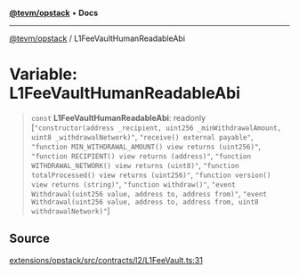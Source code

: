 [**@tevm/opstack**](../README.md) • **Docs**

***

[@tevm/opstack](../globals.md) / L1FeeVaultHumanReadableAbi

# Variable: L1FeeVaultHumanReadableAbi

> `const` **L1FeeVaultHumanReadableAbi**: readonly [`"constructor(address _recipient, uint256 _minWithdrawalAmount, uint8 _withdrawalNetwork)"`, `"receive() external payable"`, `"function MIN_WITHDRAWAL_AMOUNT() view returns (uint256)"`, `"function RECIPIENT() view returns (address)"`, `"function WITHDRAWAL_NETWORK() view returns (uint8)"`, `"function totalProcessed() view returns (uint256)"`, `"function version() view returns (string)"`, `"function withdraw()"`, `"event Withdrawal(uint256 value, address to, address from)"`, `"event Withdrawal(uint256 value, address to, address from, uint8 withdrawalNetwork)"`]

## Source

[extensions/opstack/src/contracts/l2/L1FeeVault.ts:31](https://github.com/evmts/tevm-monorepo/blob/main/extensions/opstack/src/contracts/l2/L1FeeVault.ts#L31)
